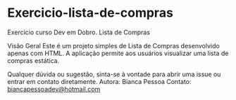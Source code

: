 # Exercicio-lista-de-compras
Exercicio curso Dev em Dobro.
Lista de Compras  

Visão Geral
Este é um projeto simples de Lista de Compras desenvolvido apenas com HTML. A aplicação permite aos usuários visualizar uma lista de compras estática.

Qualquer dúvida ou sugestão, sinta-se à vontade para abrir uma issue ou entrar em contato diretamente.
Autora: Bianca Pessoa
Contato: biancapessoadev@hotmail.com
